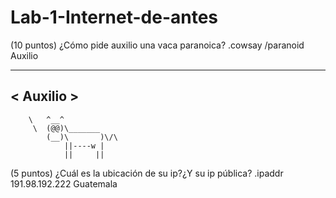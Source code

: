 # Lab-1-Internet-de-antes

(10 puntos) ¿Cómo pide auxilio una vaca paranoica?
.cowsay /paranoid Auxilio
 _________
< Auxilio >
 ---------
        \   ^__^
         \  (@@)\_______
            (__)\       )\/\
                ||----w |
                ||     ||


(5 puntos) ¿Cuál es la ubicación de su ip?¿Y su ip pública?
.ipaddr
191.98.192.222
Guatemala
